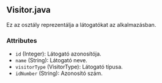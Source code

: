## Visitor.java

Ez az osztály reprezentálja a látogatókat az alkalmazásban.

### Attributes
- `id` (Integer): Látogató azonosítója.
- `name` (String): Látogató neve.
- `visitorType` (VisitorType): Látogató típusa.
- `idNumber` (String): Azonosító szám.

